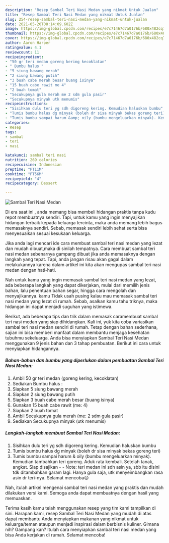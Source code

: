 ```yaml
---
description: "Resep Sambal Teri Nasi Medan yang nikmat Untuk Jualan"
title: "Resep Sambal Teri Nasi Medan yang nikmat Untuk Jualan"
slug: 254-resep-sambal-teri-nasi-medan-yang-nikmat-untuk-jualan
date: 2021-05-20T08:14:09.602Z
image: https://img-global.cpcdn.com/recipes/e7c71467d7a0176b/680x482cq70/sambal-teri-nasi-medan-foto-resep-utama.jpg
thumbnail: https://img-global.cpcdn.com/recipes/e7c71467d7a0176b/680x482cq70/sambal-teri-nasi-medan-foto-resep-utama.jpg
cover: https://img-global.cpcdn.com/recipes/e7c71467d7a0176b/680x482cq70/sambal-teri-nasi-medan-foto-resep-utama.jpg
author: Aaron Harper
ratingvalue: 4.1
reviewcount: 11
recipeingredient:
- "50 gr teri medan goreng kering kecoklatan"
- " Bumbu halus "
- "5 siung bawang merah"
- "2 siung bawang putih"
- "3 buah cabe merah besar buang isinya"
- "15 buah cabe rawit me 4"
- "2 buah tomat"
- "Secukupnya gula merah me 2 sdm gula pasir"
- "Secukupnya minyak utk menumis"
recipeinstructions:
- "Sisihkan dulu teri yg sdh digoreng kering. Kemudian haluskan bumbu"
- "Tumis bumbu halus dg minyak (boleh dr sisa minyak bekas goreng teri)"
- "Tumis bumbu sampai harum &amp; oily (bumbu mengeluarkan minyak). Kemudian tambahkan teri goreng. Aduk rata kembali. Setelah tanak, angkat. Siap disajikan  Note: teri medan ini sdh asin ya, sbb itu disini tdk ditambahkan garam lagi. Hanya gula saja, utk menyeimbangkan rasa asin dr teri-nya. Selamat mencoba😉"
categories:
- Resep
tags:
- sambal
- teri
- nasi

katakunci: sambal teri nasi 
nutrition: 269 calories
recipecuisine: Indonesian
preptime: "PT11M"
cooktime: "PT56M"
recipeyield: "4"
recipecategory: Dessert

---
```



![Sambal Teri Nasi Medan](https://img-global.cpcdn.com/recipes/e7c71467d7a0176b/680x482cq70/sambal-teri-nasi-medan-foto-resep-utama.jpg)

Di era  saat ini , anda memang bisa membeli hidangan praktis tanpa kudu repot membuatnya sendiri. Tapi, untuk kamu yang ingin menyajikan hidangan terbaik kepada keluarga tercinta, maka anda memang lebih bagus memasaknya sendiri. Sebab, memasak sendiri lebih sehat serta bisa menyesuaikan sesuai kesukaan keluarga.

Jika anda lagi mencari ide cara membuat sambal teri nasi medan yang lezat dan mudah dibuat,maka di sinilah tempatnya. Cara membuat sambal teri nasi medan  sebenarnya gampang dibuat jika anda memasaknya dengan langkah yang tepat. Tapi, anda jangan risau akan gagal dalam melakukannya 
karena dalam artikel ini kita akan mengupas sambal teri nasi medan dengan hati-hati.  



Nah untuk kamu yang ingin memasak sambal teri nasi medan yang lezat, ada beberapa langkah yang dapat dikerjakan, mulai dari memilih jenis bahan, lalu penentuan bahan segar, hingga cara mengolah dan menyajikannya. kamu Tidak usah pusing kalau mau memasak sambal teri nasi medan yang lezat di rumah. Sebab, asalkan kamu  tahu triknya, maka hidangan ini dapat menjadi suguhan yang istimewa.

Berikut, ada beberapa tips dan trik dalam memasak caramembuat sambal teri nasi medan yang siap dihidangkan. Kali ini, yuk kita coba variasikan sambal teri nasi medan sendiri di rumah. Tetap dengan bahan sederhana, sajian ini bisa memberi manfaat dalam membantu menjaga kesehatan tubuhmu sekeluarga. Anda bisa menyiapkan Sambal Teri Nasi Medan menggunakan 9 jenis bahan dan 3 tahap pembuatan. Berikut ini cara untuk menyiapkan hidangannya.

<!--inarticleads1-->

##### Bahan-bahan dan bumbu yang diperlukan dalam pembuatan Sambal Teri Nasi Medan:

1. Ambil 50 gr teri medan (goreng kering, kecoklatan)
1. Sediakan  Bumbu halus :
1. Siapkan 5 siung bawang merah
1. Siapkan 2 siung bawang putih
1. Siapkan 3 buah cabe merah besar (buang isinya)
1. Gunakan 15 buah cabe rawit (me: 4)
1. Siapkan 2 buah tomat
1. Ambil Secukupnya gula merah (me: 2 sdm gula pasir)
1. Sediakan Secukupnya minyak (utk menumis)




<!--inarticleads2-->

##### Langkah-langkah membuat Sambal Teri Nasi Medan:

1. Sisihkan dulu teri yg sdh digoreng kering. Kemudian haluskan bumbu
1. Tumis bumbu halus dg minyak (boleh dr sisa minyak bekas goreng teri)
1. Tumis bumbu sampai harum &amp; oily (bumbu mengeluarkan minyak). Kemudian tambahkan teri goreng. Aduk rata kembali. Setelah tanak, angkat. Siap disajikan -  - Note: teri medan ini sdh asin ya, sbb itu disini tdk ditambahkan garam lagi. Hanya gula saja, utk menyeimbangkan rasa asin dr teri-nya. Selamat mencoba😉




Nah, itulah artikel mengenai  sambal teri nasi medan  yang praktis dan mudah dilakukan versi kami. Semoga anda dapat membuatnya dengan hasil yang memuaskan. 

Terima kasih kamu telah menggunakan resep yang tim kami tampilkan di sini. Harapan kami, resep  Sambal Teri Nasi Medan yang mudah di atas dapat membantu Anda menyiapkan makanan yang nikmat untuk keluarga/teman ataupun menjadi inspirasi dalam berbisnis kuliner. Gimana nih? Gampang kan? Itulah cara menyiapkan sambal teri nasi medan yang bisa Anda kerjakan di rumah. Selamat mencoba!

